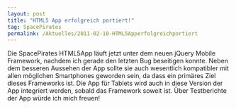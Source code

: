 ```yaml
---
layout: post
title: "HTML5 App erfolgreich portiert!"
tag: SpacePirates
permalink: /Aktuelles/2011-02-10-HTML5Apperfolgreichportiert
---
```



Die SpacePirates HTML5App läuft jetzt unter dem neuen jQuery Mobile Framework, nachdem ich gerade den letzten Bug beseitigen konnte. Neben dem besseren Aussehen der App sollte sie auch wesentlich kompatibler mit allen möglichen Smartphones geworden sein, da dass ein primäres Ziel dieses Frameworks ist. Die App für Tablets wird auch in diese Version der App integriert werden, sobald das Framework soweit ist. Über Testberichte der App würde ich mich freuen!
